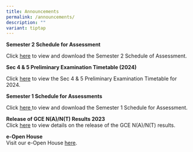 ```yaml
---
title: Announcements
permalink: /announcements/
description: ""
variant: tiptap
---
```

<p><strong>Semester 2 Schedule for Assessment</strong>
</p>
<p>Click <a href="https://www.damaisec.moe.edu.sg/information/students/assessment-matters/" rel="noopener noreferrer nofollow" target="_blank">here</a> to
view and download the Semester 2 Schedule of Assessment.</p>
<p><strong>Sec 4 &amp; 5 Preliminary Examination Timetable (2024)</strong>
</p>
<p>Click <a href="https://www.damaisec.moe.edu.sg/information/students/assessment-matters/" rel="noopener noreferrer nofollow" target="_blank">here</a> to
view the Sec 4 &amp; 5 Preliminary Examination Timetable for 2024.</p>
<p><strong>Semester 1 Schedule for Assessments</strong>
</p>
<p>Click <a href="/information/students/assessment-matters/" rel="noopener noreferrer nofollow" target="_blank">here </a>to
view and download the Semester 1 Schedule for Assessment.</p>
<p><strong>Release of GCE N(A)/N(T) Results 2023</strong> 
<br>Click <a href="https://www.damaisec.moe.edu.sg/information/students/release-of-gce-nant-results-2023/" rel="noopener noreferrer nofollow" target="_blank">here</a> to
view details on the release of the GCE N(A)/N(T) results.</p>
<p><strong>e-Open House</strong> 
<br>Visit our e-Open House <a href="https://damaisec.moe.edu.sg/e-open-house/" rel="noopener noreferrer nofollow" target="_blank">here</a>.</p>
<p></p>
